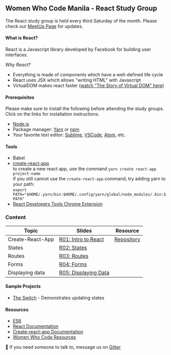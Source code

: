## Women Who Code Manila - React Study Group

The React study group is held every third Saturday of the month. Please check our [MeetUp Page](https://www.meetup.com/Women-Who-Code-Manila/) for updates.

#### What is React?

React is a Javascript library developed by Facebook for building user interfaces.

_Why React?_

- Everything is made of components which have a well-defined life cycle
- React uses JSX which allows "writing HTML" with Javascript
- VirtualDOM makes react faster ([watch "The Story of Virtual DOM" here](https://www.youtube.com/watch?v=BYbgopx44vo))

#### Prerequisites

Please make sure to install the following before attending the study groups. Click on the links for installation instructions.

- [Node.js](https://nodejs.org/en/)
- Package manager: [Yarn](https://yarnpkg.com/en/) or [npm](https://www.npmjs.com/)
- Your favorite text editor: [Sublime](https://www.sublimetext.com/3), [VSCode](https://code.visualstudio.com/), [Atom](https://atom.io/), etc.

#### Tools

- Babel
- [create-react-app](https://github.com/facebook/create-react-app/blob/master/packages/react-scripts/template/README.md)
  <br> to create a new react app, use the command `yarn create react-app project-name`
  <br> if you still cannot use the `create-react-app` command, try adding yarn to your path:
  <br> `export PATH="$HOME/.yarn/bin:$HOME/.config/yarn/global/node_modules/.bin:$PATH"`
- [React Developers Tools Chrome Extension](https://chrome.google.com/webstore/detail/react-developer-tools/fmkadmapgofadopljbjfkapdkoienihi?hl=en)

### Content

| Topic            | Slides                                                                                                                                               | Resource                                                   |
| ---------------- | ---------------------------------------------------------------------------------------------------------------------------------------------------- | ---------------------------------------------------------- |
| Create-React-App | [R01: Intro to React](https://docs.google.com/presentation/d/1g5f2pA3n7TLCqkNVHvNtidu13-bWzil97EV6M8bDG2c/edit#slide=id.g3489b4a6e0_0_18)            | [Repository](https://github.com/facebook/create-react-app) |
| States           | [R02: States](https://docs.google.com/presentation/d/1xqgtoMBnRSHv6Wlj6ISNzk4t0qUp6JZ42oWv5ZOzGcc/edit#slide=id.g3489b4a6e0_0_9)                     |
| Routes           | [R03: Routes](https://docs.google.com/presentation/u/1/d/1YFGA4WgLU8yikdsIZZPtBg9-0BVTG8EMJToMXDhhFC8/edit?usp=drive_web&ouid=100552747360855322984) |
| Forms            | [R04: Forms](https://docs.google.com/presentation/u/1/d/1P5FUhbX49g0cCHPC9eYv7vGTWGoA8vtxPSeBqYaD9jE/edit?usp=drive_web&ouid=100552747360855322984)  |
| Displaying data  | [R05: Displaying Data](https://docs.google.com/presentation/d/1h1hMDc6r3aMJaPws0RQf2vQg3G9G49YXQhXmaoHw7Sw/edit#slide=id.g3b1fd2a9a6_0_16)           |

#### Sample Projects

- [The Switch](https://github.com/ksmorano/the-switch) - Demonstrates updating states

#### Resources

- [ES6](http://exploringjs.com/es6/ch_overviews.html)
- [React Documentation](https://reactjs.org/)
- [Create-react-app Documentation](https://github.com/facebook/create-react-app/blob/master/packages/react-scripts/template/README.md)
- [Women Who Code Resources](https://www.womenwhocode.com/resources)

:wave: If you need someone to talk to, message us on [Gitter](https://gitter.im/WWCodeManila/JavaScript)

